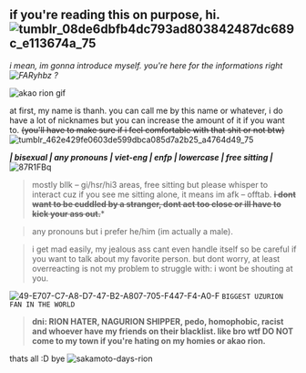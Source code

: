 ## if you're reading this on purpose, hi. ![tumblr_08de6dbfb4dc793ad803842487dc689c_e113674a_75](https://github.com/user-attachments/assets/2c29d0c1-c6d8-4063-816d-506cf8163c4e)


_i mean, im gonna introduce myself. you're here for the informations right ![FARyhbz](https://github.com/user-attachments/assets/e58416f6-7e2d-49f0-980b-e96fe2157b21)
?_

![akao rion gif](https://github.com/user-attachments/assets/d6062921-e86d-402d-855a-b1fe420306bd)

at first, my name is thanh. you can call me by this name or whatever, i do have a lot of nicknames but you can increase the amount of it if you want to. ~~(you'll have to make sure if i feel comfortable with that shit or not btw)~~ ![tumblr_462e429fe0603de599dbca085d7a2b25_a4764d49_75](https://github.com/user-attachments/assets/6062e5cf-5634-4af2-8c99-cfef6659bf94)



*__| bisexual | any pronouns | viet-eng | enfp | lowercase | free sitting |__* ![87R1FBq](https://github.com/user-attachments/assets/6350fc7a-5e49-4e72-b063-a9fc890739c2)


> mostly bllk – gi/hsr/hi3 areas, free sitting but please whisper to interact cuz if you see me sitting alone, it means im afk – offtab. **~~i dont want to be cuddled by a stranger, dont act too close or ill have to kick your ass out.~~***

> any pronouns but i prefer he/him (im actually a male). 

> i get mad easily, my jealous ass cant even handle itself so be careful if you want to talk about my favorite person. but dont worry, at least overreacting is not my problem to struggle with: i wont be shouting at you.

![49-E707-C7-A8-D7-47-B2-A807-705-F447-F4-A0-F](https://github.com/user-attachments/assets/87bbd7c9-e256-490a-a27d-20dc1049e40a) ```BIGGEST UZURION FAN IN THE WORLD```

> **dni: RION HATER, NAGURION SHIPPER, pedo, homophobic, racist and whoever have my friends on their blacklist. like bro wtf DO NOT come to my town if you're hating on my homies or akao rion.** 



thats all :D bye       ![sakamoto-days-rion](https://github.com/user-attachments/assets/206d9df7-384e-48aa-bbcc-0381f07493d4)  
